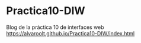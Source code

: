 # Practica10-DIW
Blog de la práctica 10 de interfaces web
https://alvaroolt.github.io/Practica10-DIW/index.html
